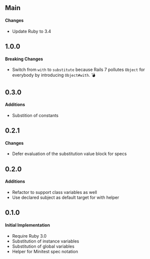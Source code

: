 ## Main

#### Changes
* Update Ruby to 3.4

## 1.0.0

#### Breaking Changes
* Switch from `with` to `substitute` because Rails 7 pollutes `Object` for
  everybody by introducing `Object#with`. 💣

## 0.3.0

#### Additions
* Substition of constants

## 0.2.1

#### Changes
* Defer evaluation of the substitution value block for specs

## 0.2.0

#### Additions
* Refactor to support class variables as well
* Use declared subject as default target for with helper

## 0.1.0

#### Initial Implementation
* Require Ruby 3.0
* Substitution of instance variables
* Substitution of global variables
* Helper for Minitest spec notation
